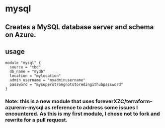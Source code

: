 # mysql

## Creates a MySQL database server and schema on Azure.

## usage
```hcl
module "mysql" {
  source = "tbd"
  db_name = "mydb"
  location = "mylocation"
  admin_username = "myadminusername"
  password = "mysuperstrongnotstoredingithubpassword"
}
```

### Note: this is a new module that uses foreverXZC/terraform-azurerm-mysql as reference to address some issues I encountered. As this is my first module, I chose not to fork and rewrite for a pull request.


